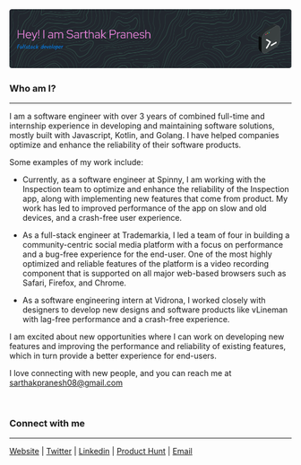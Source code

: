 <img src="./header.png" />

### Who am I?
---
I am a software engineer with over 3 years of combined full-time and internship experience in developing and maintaining software solutions, mostly built with Javascript, Kotlin, and Golang. I have helped companies optimize and enhance the reliability of their software products.

Some examples of my work include:

- Currently, as a software engineer at Spinny, I am working with the Inspection team to optimize and enhance the reliability of the Inspection app, along with implementing new features that come from product. My work has led to improved performance of the app on slow and old devices, and a crash-free user experience.

- As a full-stack engineer at Trademarkia, I led a team of four in building a community-centric social media platform with a focus on performance and a bug-free experience for the end-user. One of the most highly optimized and reliable features of the platform is a video recording component that is supported on all major web-based browsers such as Safari, Firefox, and Chrome.

- As a software engineering intern at Vidrona, I worked closely with designers to develop new designs and software products like vLineman with lag-free performance and a crash-free experience.

I am excited about new opportunities where I can work on developing new features and improving the performance and reliability of existing features, which in turn provide a better experience for end-users.

I love connecting with new people, and you can reach me at sarthakpranesh08@gmail.com

<br />

### Connect with me
---
[Website](https://www.sarthak.work/) | [Twitter](https://twitter.com/SarthakPranesh) | [Linkedin](https://www.linkedin.com/in/sarthakpranesh/) | [Product Hunt](https://www.producthunt.com/@sarthak_pranesh) |  [Email](mailto:sarthakpranesh08@gmail.com)

<br/>
